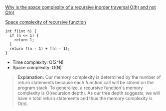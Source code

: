 [Why is the space complexity of a recursive inorder traversal O(h) and not O(n)](https://stackoverflow.com/questions/41201908/why-is-the-space-complexity-of-a-recursive-inorder-traversal-oh-and-not-on)

[Space complexity of recursive function](https://stackoverflow.com/questions/43298938/space-complexity-of-recursive-function)
```
int f(int n) {
  if (n <= 1) {
    return 1;
  }
  return f(n - 1) + f(n - 1);
}
```
* Time complexity: O(2^N)
* Space complexity: O(N)

>**Explanation:**
Our memory complexity is determined by the number of return statements because each function call will be stored on the program stack. To generalize, a recursive function's memory complexity is O(recursion depth). As our tree depth suggests, we will have n total return statements and thus the memory complexity is O(n).